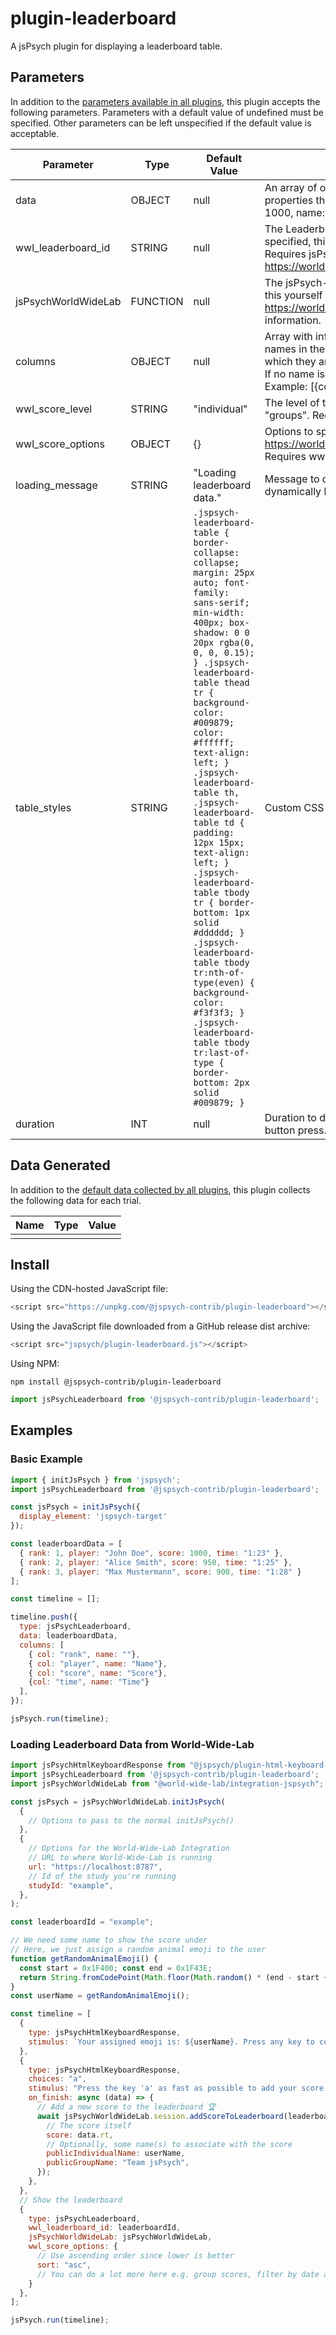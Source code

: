 # plugin-leaderboard

A jsPsych plugin for displaying a leaderboard table.

## Parameters

In addition to the [parameters available in all plugins](https://jspsych.org/latest/overview/plugins.md#parameters-available-in-all-plugins), this plugin accepts the following parameters. Parameters with a default value of undefined must be specified. Other parameters can be left unspecified if the default value is acceptable.

| Parameter           | Type             | Default Value      | Description                              |
| ------------------- | ---------------- | ------------------ | ---------------------------------------- |
| data                | OBJECT           | null               | An array of objects containing leaderboard data. Each object should have properties that will be displayed as columns. Example: [{rank: 1, score: 1000, name: "Player 1"}] |
| wwl_leaderboard_id  | STRING           | null               | The LeaderboardId in World-Wide-Lab (https://worldwidelab.org/). If specified, this will automatically download and display leaderboard data. Requires jsPsychWorldWideLab to be set. See https://worldwidelab.org/guides/leaderboards.html for more information. |
| jsPsychWorldWideLab | FUNCTION         | null               | The jsPsych-WorldWideLab integration. You will need to import and load this yourself and then just pass it here. See https://worldwidelab.org/guides/integration-jsPsych.html for more information. |
| columns             | OBJECT           | null               | Array with information about the table columns. Should match the property names in the data objects. The order of the columns will be the order in which they are displayed and the supplied names will be used as headers. If no name is supplied, the property name itself will be used as header. Example: [{col: "name", name: "Player Name"}, {col: score}] |
| wwl_score_level     | STRING           | "individual"       | The level of the scores to retrieve from WWL. Either "individual" or "groups". Requires wwl_leaderboard_id. |
| wwl_score_options   | OBJECT           | {}                 | Options to specify how scores should be retrieved from WWL. See: https://worldwidelab.org/reference/client.getleaderoardscoresoptions.html Requires wwl_leaderboard_id. |
| loading_message     | STRING           | "Loading leaderboard data." | Message to display while loading leaderboard data. Only displayed when dynamically loading data. |
| table_styles        | STRING           | `.jspsych-leaderboard-table { border-collapse: collapse; margin: 25px auto; font-family: sans-serif; min-width: 400px; box-shadow: 0 0 20px rgba(0, 0, 0, 0.15); } .jspsych-leaderboard-table thead tr { background-color: #009879; color: #ffffff; text-align: left; } .jspsych-leaderboard-table th, .jspsych-leaderboard-table td { padding: 12px 15px; text-align: left; } .jspsych-leaderboard-table tbody tr { border-bottom: 1px solid #dddddd; } .jspsych-leaderboard-table tbody tr:nth-of-type(even) { background-color: #f3f3f3; } .jspsych-leaderboard-table tbody tr:last-of-type { border-bottom: 2px solid #009879; }` | Custom CSS styles for the table (optional) |
| duration            | INT              | null               | Duration to display the leaderboard in milliseconds. If null, will require button press. |

## Data Generated

In addition to the [default data collected by all plugins](https://jspsych.org/latest/overview/plugins.md#data-collected-by-all-plugins), this plugin collects the following data for each trial.

| Name      | Type    | Value                                    |
| --------- | ------- | ---------------------------------------- |
|           |         |                                          |

## Install

Using the CDN-hosted JavaScript file:

```js
<script src="https://unpkg.com/@jspsych-contrib/plugin-leaderboard"></script>
```

Using the JavaScript file downloaded from a GitHub release dist archive:

```js
<script src="jspsych/plugin-leaderboard.js"></script>
```

Using NPM:

```
npm install @jspsych-contrib/plugin-leaderboard
```

```js
import jsPsychLeaderboard from '@jspsych-contrib/plugin-leaderboard';
```

## Examples

### Basic Example

```javascript
import { initJsPsych } from 'jspsych';
import jsPsychLeaderboard from '@jspsych-contrib/plugin-leaderboard';

const jsPsych = initJsPsych({
  display_element: 'jspsych-target'
});

const leaderboardData = [
  { rank: 1, player: "John Doe", score: 1000, time: "1:23" },
  { rank: 2, player: "Alice Smith", score: 950, time: "1:25" },
  { rank: 3, player: "Max Mustermann", score: 900, time: "1:28" }
];

const timeline = [];

timeline.push({
  type: jsPsychLeaderboard,
  data: leaderboardData,
  columns: [
    { col: "rank", name: ""},
    { col: "player", name: "Name"},
    { col: "score", name: "Score"},
    {col: "time", name: "Time"}
  ],
});

jsPsych.run(timeline);
```

### Loading Leaderboard Data from World-Wide-Lab

```javascript
import jsPsychHtmlKeyboardResponse from "@jspsych/plugin-html-keyboard-response";
import jsPsychLeaderboard from '@jspsych-contrib/plugin-leaderboard';
import jsPsychWorldWideLab from "@world-wide-lab/integration-jspsych";

const jsPsych = jsPsychWorldWideLab.initJsPsych(
  {
    // Options to pass to the normal initJsPsych()
  },
  {
    // Options for the World-Wide-Lab Integration
    // URL to where World-Wide-Lab is running
    url: "https://localhost:8787",
    // Id of the study you're running
    studyId: "example",
  },
);

const leaderboardId = "example";

// We need some name to show the score under
// Here, we just assign a random animal emoji to the user
function getRandomAnimalEmoji() {
  const start = 0x1F400; const end = 0x1F43E;
  return String.fromCodePoint(Math.floor(Math.random() * (end - start + 1)) + start);
}
const userName = getRandomAnimalEmoji();

const timeline = [
  {
    type: jsPsychHtmlKeyboardResponse,
    stimulus: `Your assigned emoji is: ${userName}. Press any key to continue.`,
  },
  {
    type: jsPsychHtmlKeyboardResponse,
    choices: "a",
    stimulus: "Press the key 'a' as fast as possible to add your score to the leaderboard.",
    on_finish: async (data) => {
      // Add a new score to the leaderboard 🏆️
      await jsPsychWorldWideLab.session.addScoreToLeaderboard(leaderboardId, {
        // The score itself
        score: data.rt,
        // Optionally, some name(s) to associate with the score
        publicIndividualName: userName,
        publicGroupName: "Team jsPsych",
      });
    },
  },
  // Show the leaderboard
  {
    type: jsPsychLeaderboard,
    wwl_leaderboard_id: leaderboardId,
    jsPsychWorldWideLab: jsPsychWorldWideLab,
    wwl_score_options: {
      // Use ascending order since lower is better
      sort: "asc",
      // You can do a lot more here e.g. group scores, filter by date and aggregate scores
    }
  },
];

jsPsych.run(timeline);
```
